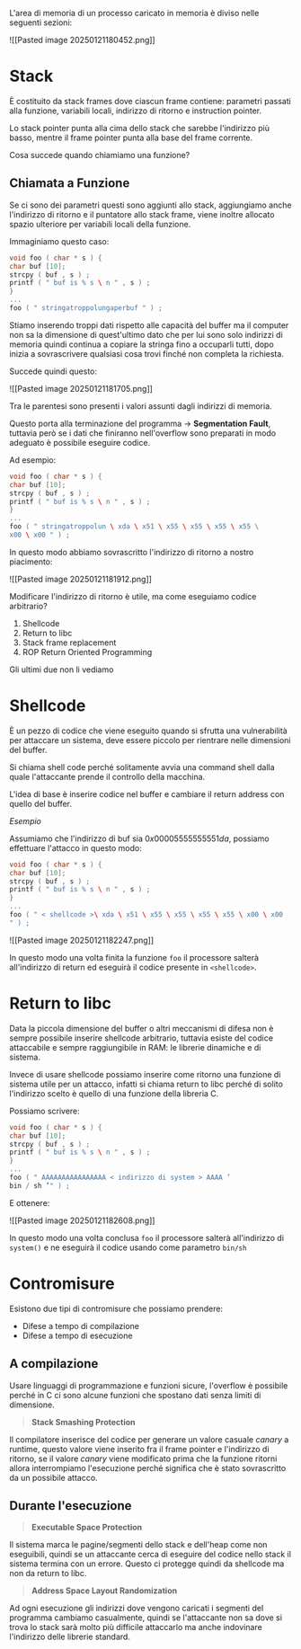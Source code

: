 L'area di memoria di un processo caricato in memoria è diviso nelle seguenti sezioni:

![[Pasted image 20250121180452.png]]

# Stack

È costituito da stack frames dove ciascun frame contiene: parametri passati alla funzione, variabili locali, indirizzo di ritorno e instruction pointer.

Lo stack pointer punta alla cima dello stack che sarebbe l'indirizzo più basso, mentre il frame pointer punta alla base del frame corrente.

Cosa succede quando chiamiamo una funzione?

## Chiamata a Funzione
Se ci sono dei parametri questi sono aggiunti allo stack, aggiungiamo anche l'indirizzo di ritorno e il puntatore allo stack frame, viene inoltre allocato spazio ulteriore per variabili locali della funzione.

Immaginiamo questo caso:

```c
void foo ( char * s ) {
char buf [10];
strcpy ( buf , s ) ;
printf ( " buf is % s \ n " , s ) ;
}
...
foo ( " stringatroppolungaperbuf " ) ;
```

Stiamo inserendo troppi dati rispetto alle capacità del buffer ma il computer non sa la dimensione di quest'ultimo dato che per lui sono solo indirizzi di memoria quindi continua a copiare la stringa fino a occuparli tutti, dopo inizia a sovrascrivere qualsiasi cosa trovi finché non completa la richiesta.

Succede quindi questo:

![[Pasted image 20250121181705.png]]

Tra le parentesi sono presenti i valori assunti dagli indirizzi di memoria.

Questo porta alla terminazione del programma -> **Segmentation Fault**, tuttavia però se i dati che finiranno nell'overflow sono preparati in modo adeguato è possibile eseguire codice.

Ad esempio:

```c
void foo ( char * s ) {
char buf [10];
strcpy ( buf , s ) ;
printf ( " buf is % s \ n " , s ) ;
}
...
foo ( " stringatroppolun \ xda \ x51 \ x55 \ x55 \ x55 \ x55 \
x00 \ x00 " ) ;
```

In questo modo abbiamo sovrascritto l'indirizzo di ritorno a nostro piacimento:

![[Pasted image 20250121181912.png]]

Modificare l'indirizzo di ritorno è utile, ma come eseguiamo codice arbitrario?
1) Shellcode
2) Return to libc
3) Stack frame replacement
4) ROP Return Oriented Programming

Gli ultimi due non li vediamo

# Shellcode
È un pezzo di codice che viene eseguito quando si sfrutta una vulnerabilità per attaccare un sistema, deve essere piccolo per rientrare nelle dimensioni del buffer.

Si chiama shell code perché solitamente avvia una command shell dalla quale l'attaccante prende il controllo della macchina.

L'idea di base è inserire codice nel buffer e cambiare il return address con quello del buffer.

_Esempio_

Assumiamo che l'indirizzo di buf sia $0x00005555555551da$, possiamo effettuare l'attacco in questo modo:

```c
void foo ( char * s ) {
char buf [10];
strcpy ( buf , s ) ;
printf ( " buf is % s \ n " , s ) ;
}
...
foo ( " < shellcode >\ xda \ x51 \ x55 \ x55 \ x55 \ x55 \ x00 \ x00
" ) ;
```

![[Pasted image 20250121182247.png]]

In questo modo una volta finita la funzione `foo` il processore salterà all'indirizzo di return ed eseguirà il codice presente in `<shellcode>`.

# Return to libc
Data la piccola dimensione del buffer o altri meccanismi di difesa non è sempre possibile inserire shellcode arbitrario, tuttavia esiste del codice attaccabile e sempre raggiungibile in RAM: le librerie dinamiche e di sistema.

Invece di usare shellcode possiamo inserire come ritorno una funzione di sistema utile per un attacco, infatti si chiama return to libc perché di solito l'indirizzo scelto è quello di una funzione della libreria C.

Possiamo scrivere:

```c
void foo ( char * s ) {
char buf [10];
strcpy ( buf , s ) ;
printf ( " buf is % s \ n " , s ) ;
}
...
foo ( " AAAAAAAAAAAAAAAA < indirizzo di system > AAAA ’
bin / sh ’" ) ;
```

E ottenere:

![[Pasted image 20250121182608.png]]

In questo modo una volta conclusa `foo` il processore salterà all'indirizzo di `system()` e ne eseguirà il codice usando come parametro `bin/sh`

# Contromisure
Esistono due tipi di contromisure che possiamo prendere:
- Difese a tempo di compilazione
- Difese a tempo di esecuzione

## A compilazione
Usare linguaggi di programmazione e funzioni sicure, l'overflow è possibile perché in C ci sono alcune funzioni che spostano dati senza limiti di dimensione.

> **Stack Smashing Protection**

Il compilatore inserisce del codice per generare un valore casuale _canary_ a runtime, questo valore viene inserito fra il frame pointer e l'indirizzo di ritorno, se il valore _canary_ viene modificato prima che la funzione ritorni allora interrompiamo l'esecuzione perché significa che è stato sovrascritto da un possibile attacco.

## Durante l'esecuzione

> **Executable Space Protection**

Il sistema marca le pagine/segmenti dello stack e dell'heap come non eseguibili, quindi se un attaccante cerca di eseguire del codice nello stack il sistema termina con un errore. Questo ci protegge quindi da shellcode ma non da return to libc.

> **Address Space Layout Randomization**

Ad ogni esecuzione gli indirizzi dove vengono caricati i segmenti del programma cambiamo casualmente, quindi se l'attaccante non sa dove si trova lo stack sarà molto più difficile attaccarlo ma anche indovinare l'indirizzo delle librerie standard.
